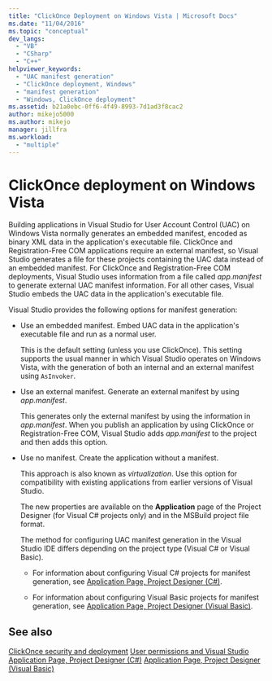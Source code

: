 ```yaml
---
title: "ClickOnce Deployment on Windows Vista | Microsoft Docs"
ms.date: "11/04/2016"
ms.topic: "conceptual"
dev_langs:
  - "VB"
  - "CSharp"
  - "C++"
helpviewer_keywords:
  - "UAC manifest generation"
  - "ClickOnce deployment, Windows"
  - "manifest generation"
  - "Windows, ClickOnce deployment"
ms.assetid: b21a0ebc-0ff6-4f49-8993-7d1ad3f8cac2
author: mikejo5000
ms.author: mikejo
manager: jillfra
ms.workload:
  - "multiple"
---
```

# ClickOnce deployment on Windows Vista

Building applications in Visual Studio for User Account Control (UAC) on Windows Vista normally generates an embedded manifest, encoded as binary XML data in the application's executable file.  ClickOnce and Registration-Free COM applications require an external manifest, so Visual Studio generates a file for these  projects containing the UAC data instead of an embedded manifest. For ClickOnce and Registration-Free COM deployments, Visual Studio uses information from a file called *app.manifest* to generate external UAC manifest information. For all other cases, Visual Studio embeds the UAC data in the application's executable file.

Visual Studio provides the following options for manifest generation:

- Use an embedded manifest. Embed UAC data in the application's executable file and run as a normal user.

   This is the default setting (unless you use ClickOnce). This setting supports the usual manner in which Visual Studio operates on Windows Vista, with the generation of both an internal and an external manifest using `AsInvoker`.

- Use an external manifest. Generate an external manifest by using *app.manifest*.

   This generates only the external manifest by using the information in *app.manifest*. When you publish an application by using ClickOnce or Registration-Free COM, Visual Studio adds *app.manifest* to the project and then adds this option.

- Use no manifest. Create the application without a manifest.

   This approach is also known as *virtualization*. Use this option for compatibility with existing applications from earlier versions of Visual Studio.

  The new properties are available on the **Application** page of the Project Designer (for Visual C# projects only) and in the MSBuild project file format.

  The method for configuring UAC manifest generation in the Visual Studio IDE differs depending on the project type (Visual C# or Visual Basic).

  * For information about configuring Visual C# projects for manifest generation, see [Application Page, Project Designer (C#)](../ide/reference/application-page-project-designer-csharp.md).

  * For information about configuring Visual Basic projects for manifest generation, see [Application Page, Project Designer (Visual Basic)](../ide/reference/application-page-project-designer-visual-basic.md).

## See also
 [ClickOnce security and deployment](../deployment/clickonce-security-and-deployment.md)
 [User permissions and Visual Studio](https://msdn.microsoft.com/library/d5c55084-1e7b-4b61-b478-137db01c0fc0)
 [Application Page, Project Designer (C#)](../ide/reference/application-page-project-designer-csharp.md)
 [Application Page, Project Designer (Visual Basic)](../ide/reference/application-page-project-designer-visual-basic.md)